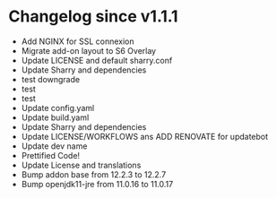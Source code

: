 # Changelog since v1.1.1
- Add NGINX for SSL connexion 
- Migrate add-on layout to S6 Overlay 
- Update LICENSE and default sharry.conf 
- Update Sharry and dependencies 
- test downgrade 
- test 
- test 
- Update config.yaml 
- Update build.yaml 
- Update Sharry and dependencies 
- Update LICENSE/WORKFLOWS ans ADD RENOVATE for updatebot 
- Update dev name 
- Prettified Code! 
- Update License and translations 
- Bump addon base from 12.2.3 to 12.2.7 
- Bump openjdk11-jre from 11.0.16 to 11.0.17 
